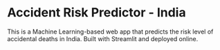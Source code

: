 # Accident Risk Predictor - India
This is a Machine Learning-based web app that predicts the risk level of accidental deaths in India.
Built with Streamlit and deployed online.
